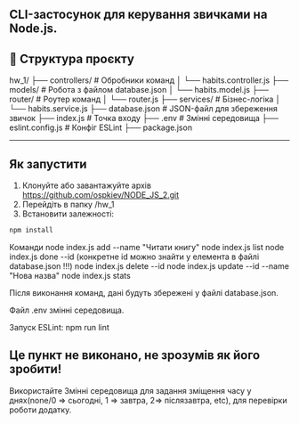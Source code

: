 ## CLI-застосунок для керування звичками на Node.js.

## 📁 Структура проєкту

hw_1/
├── controllers/ # Обробники команд
│ └── habits.controller.js
├── models/ # Робота з файлом database.json
│ └── habits.model.js
├── router/ # Роутер команд
│ └── router.js
├── services/ # Бізнес-логіка
│ └── habits.service.js
├── database.json # JSON-файл для збереження звичок
├── index.js # Точка входу
├── .env # Змінні середовища
├── eslint.config.js # Конфіг ESLint
├── package.json

---

## Як запустити

1. Клонуйте або завантажуйте архів https://github.com/ospkiev/NODE_JS_2.git
2. Перейдіть в папку /hw_1
3. Встановити залежності:

```bash
npm install
```

Команди
node index.js add --name "Читати книгу"
node index.js list
node index.js done --id <id> (конкретне id можно знайти у елемента в файлі database.json !!!)
node index.js delete --id <id>
node index.js update --id <id> --name "Нова назва"
node index.js stats

Після виконання команд, дані будуть збережені у файлі database.json.

Файл .env змінні середовища.

Запуск ESLint:
npm run lint

## Це пункт не виконано, не зрозумів як його зробити!

Використайте Змінні середовища для задання зміщення часу у днях(none/0 => сьогодні, 1 => завтра, 2=> післязавтра, etc), для перевірки роботи додатку.
